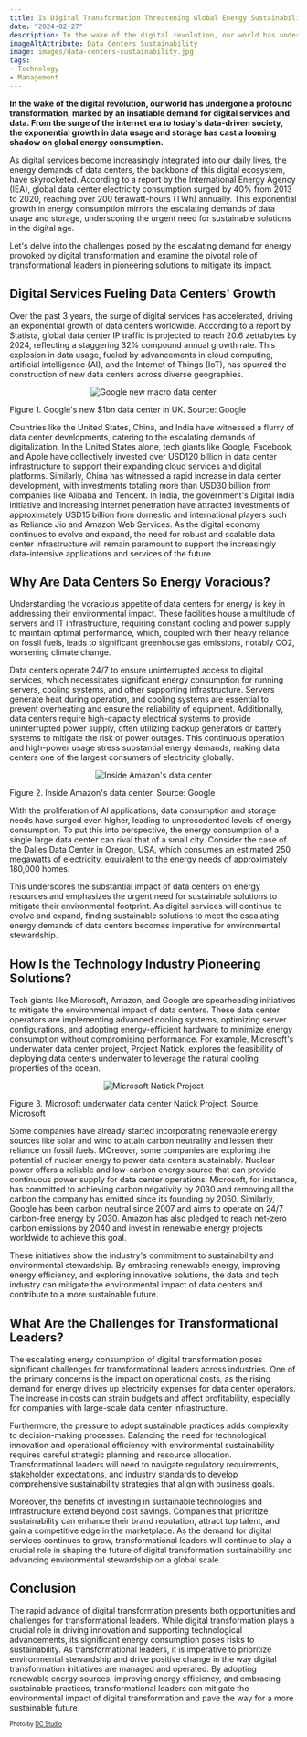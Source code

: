 ```yaml
---
title: Is Digital Transformation Threatening Global Energy Sustainability?
date: "2024-02-27"
description: In the wake of the digital revolution, our world has undergone a profound transformation, marked by an insatiable demand for digital services and data. From the surge of the internet era to today's data-driven society, the exponential growth in data usage and storage has cast a looming shadow on global energy consumption. 
imageAltAttribute: Data Centers Sustainability
image: images/data-centers-sustainability.jpg
tags:
- Technology
- Management
---
```


**In the wake of the digital revolution, our world has undergone a profound transformation, marked by an insatiable demand for digital services and data. From the surge of the internet era to today's data-driven society, the exponential growth in data usage and storage has cast a looming shadow on global energy consumption.**

As digital services become increasingly integrated into our daily lives, the energy demands of data centers, the backbone of this digital ecosystem, have skyrocketed. According to a report by the International Energy Agency (IEA), global data center electricity consumption surged by 40% from 2013 to 2020, reaching over 200 terawatt-hours (TWh) annually. This exponential growth in energy consumption mirrors the escalating demands of data usage and storage, underscoring the urgent need for sustainable solutions in the digital age.

Let's delve into the challenges posed by the escalating demand for energy provoked by digital transformation and examine the pivotal role of transformational leaders in pioneering solutions to mitigate its impact.

## Digital Services Fueling Data Centers' Growth

Over the past 3 years, the surge of digital services has accelerated, driving an exponential growth of data centers worldwide. According to a report by Statista, global data center IP traffic is projected to reach 20.6 zettabytes by 2024, reflecting a staggering 32% compound annual growth rate. This explosion in data usage, fueled by advancements in cloud computing, artificial intelligence (AI), and the Internet of Things (IoT), has spurred the construction of new data centers across diverse geographies.

<center><img src="index_files/data-center-sustainability-1.png" alt="Google new macro data center" id="dc"/></center>

Figure 1.
Google's new $1bn data center in UK. Source: Google

Countries like the United States, China, and India have witnessed a flurry of data center developments, catering to the escalating demands of digitalization. In the United States alone, tech giants like Google, Facebook, and Apple have collectively invested over USD120 billion in data center infrastructure to support their expanding cloud services and digital platforms. Similarly, China has witnessed a rapid increase in data center development, with investments totaling more than USD30 billion from companies like Alibaba and Tencent. In India, the government's Digital India initiative and increasing internet penetration have attracted investments of approximately USD15 billion from domestic and international players such as Reliance Jio and Amazon Web Services. As the digital economy continues to evolve and expand, the need for robust and scalable data center infrastructure will remain paramount to support the increasingly data-intensive applications and services of the future.

## Why Are Data Centers So Energy Voracious?

Understanding the voracious appetite of data centers for energy is key in addressing their environmental impact. These facilities house a multitude of servers and IT infrastructure, requiring constant cooling and power supply to maintain optimal performance, which, coupled with their heavy reliance on fossil fuels, leads to significant greenhouse gas emissions, notably CO2, worsening climate change.

Data centers operate 24/7 to ensure uninterrupted access to digital services, which necessitates significant energy consumption for running servers, cooling systems, and other supporting infrastructure. Servers generate heat during operation, and cooling systems are essential to prevent overheating and ensure the reliability of equipment. Additionally, data centers require high-capacity electrical systems to provide uninterrupted power supply, often utilizing backup generators or battery systems to mitigate the risk of power outages. This continuous operation and high-power usage stress substantial energy demands, making data centers one of the largest consumers of electricity globally.

<center><img src="index_files/data-center-sustainability-2.png" alt="Inside Amazon's data center" id="dc"/></center>

Figure 2.
Inside Amazon's data center. Source: Google

With the proliferation of AI applications, data consumption and storage needs have surged even higher, leading to unprecedented levels of energy consumption. To put this into perspective, the energy consumption of a single large data center can rival that of a small city. Consider the case of the Dalles Data Center in Oregon, USA, which consumes an estimated 250 megawatts of electricity, equivalent to the energy needs of approximately 180,000 homes.

This underscores the substantial impact of data centers on energy resources and emphasizes the urgent need for sustainable solutions to mitigate their environmental footprint. As digital services will continue to evolve and expand, finding sustainable solutions to meet the escalating energy demands of data centers becomes imperative for environmental stewardship.

## How Is the Technology Industry Pioneering Solutions?

Tech giants like Microsoft, Amazon, and Google are spearheading initiatives to mitigate the environmental impact of data centers. These data center operators are implementing advanced cooling systems, optimizing server configurations, and adopting energy-efficient hardware to minimize energy consumption without compromising performance. For example, Microsoft's underwater data center project, Project Natick, explores the feasibility of deploying data centers underwater to leverage the natural cooling properties of the ocean.

<center><img src="index_files/data-center-sustainability-3.png" alt="Microsoft Natick Project" id="dc"/></center>

Figure 3. Microsoft underwater data center Natick Project. Source: Microsoft

Some companies have already started incorporating renewable energy sources like solar and wind to attain carbon neutrality and lessen their reliance on fossil fuels. MOreover, some companies are exploring the potential of nuclear energy to power data centers sustainably. Nuclear power offers a reliable and low-carbon energy source that can provide continuous power supply for data center operations. Microsoft, for instance, has committed to achieving carbon negativity by 2030 and removing all the carbon the company has emitted since its founding by 2050. Similarly, Google has been carbon neutral since 2007 and aims to operate on 24/7 carbon-free energy by 2030. Amazon has also pledged to reach net-zero carbon emissions by 2040 and invest in renewable energy projects worldwide to achieve this goal.

These initiatives show the industry's commitment to sustainability and environmental stewardship. By embracing renewable energy, improving energy efficiency, and exploring innovative solutions, the data and tech industry can mitigate the environmental impact of data centers and contribute to a more sustainable future.

## What Are the Challenges for Transformational Leaders?

The escalating energy consumption of digital transformation poses significant challenges for transformational leaders across industries. One of the primary concerns is the impact on operational costs, as the rising demand for energy drives up electricity expenses for data center operators. The increase in costs can strain budgets and affect profitability, especially for companies with large-scale data center infrastructure.

Furthermore, the pressure to adopt sustainable practices adds complexity to decision-making processes. Balancing the need for technological innovation and operational efficiency with environmental sustainability requires careful strategic planning and resource allocation. Transformational leaders will need to navigate regulatory requirements, stakeholder expectations, and industry standards to develop comprehensive sustainability strategies that align with business goals.

Moreover, the benefits of investing in sustainable technologies and infrastructure extend beyond cost savings. Companies that prioritize sustainability can enhance their brand reputation, attract top talent, and gain a competitive edge in the marketplace. As the demand for digital services continues to grow, transformational leaders will continue to play a crucial role in shaping the future of digital transformation sustainability and advancing environmental stewardship on a global scale.

## Conclusion

The rapid advance of digital transformation presents both opportunities and challenges for transformational leaders. While digital transformation plays a crucial role in driving innovation and supporting technological advancements, its significant energy consumption poses risks to sustainability. As transformational leaders, it is imperative to prioritize environmental stewardship and drive positive change in the way digital transformation initiatives are managed and operated. By adopting renewable energy sources, improving energy efficiency, and embracing sustainable practices, transformational leaders can mitigate the environmental impact of digital transformation and pave the way for a more sustainable future.

<p style= "font-size:10px;">Photo by <a href="https://www.freepik.es/foto-gratis/centro-datos-moderno-que-brinda-servicios-nube-lo-que-permite-empresas-acceder-recursos-informaticos-almacenamiento-demanda-traves-internet-animacion-renderizado-3d-infraestructura-sala-servidores_56001615.htm#fromView=search&page=1&position=16&uuid=f95acdbc-e3c7-4f39-9826-8d3e9adbcca1" target="_blank">DC Studio</a></p>
